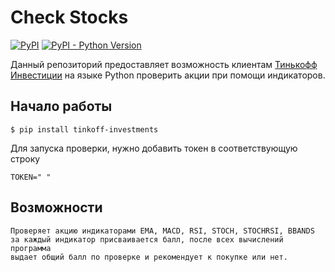 # Check Stocks

[![PyPI](https://img.shields.io/pypi/v/tinkoff-investments)](https://pypi.org/project/tinkoff-investments/)
[![PyPI - Python Version](https://img.shields.io/pypi/pyversions/tinkoff-investments)](https://www.python.org/downloads/)

Данный репозиторий предоставляет возможность клиентам [Тинькофф Инвестиции](https://www.tinkoff.ru/invest/) на языке Python проверить акции при помощи индикаторов.


## Начало работы

<!-- termynal -->

```
$ pip install tinkoff-investments
```

Для запуска проверки, нужно добавить токен в соответствующую строку

<!-- termynal -->

```
TOKEN=" "
```

## Возможности

<!-- termynal -->

```
Проверяет акцию индикаторами EMA, MACD, RSI, STOCH, STOCHRSI, BBANDS
за каждый индикатор присваивается балл, после всех вычислений программа 
выдает общий балл по проверке и рекомендует к покупке или нет.
```
